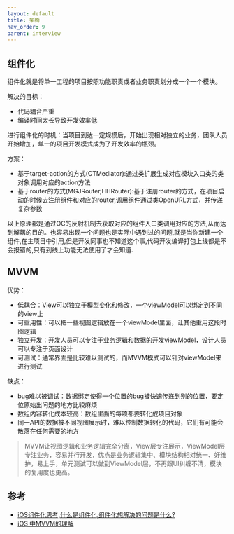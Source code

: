 ```yaml
---
layout: default
title: 架构
nav_order: 9
parent: interview
---
```


## 组件化

组件化就是将单一工程的项目按照功能职责或者业务职责划分成一个一个模块。

解决的目标：
- 代码耦合严重
- 编译时间太长导致开发效率低

进行组件化的时机：当项目到达一定规模后，开始出现相对独立的业务，团队人员开始增加，单一的项目开发模式成为了开发效率的瓶颈。

方案：
- 基于target-action的方式(CTMediator):通过类扩展生成对应模块入口类的类对象调用对应的action方法
- 基于router的方式(MGJRouter,HHRouter):基于注册router的方式，在项目启动的时候去注册组件和对应的router,调用组件通过类OpenURL方式，并传递复杂参数

以上原理都是通过OC的反射机制去获取对应的组件入口类调用对应的方法,从而达到解耦的目的。也容易出现一个问题也是实际中遇到过的问题,就是当你新建一个组件,在主项目中引用,但是开发同事也不知道这个事,代码开发编译打包上线都是不会报错的,只有到线上功能无法使用了才会知道.

## MVVM

优势：
- 低耦合：View可以独立于模型变化和修改，一个viewModel可以绑定到不同的view上
- 可重用性：可以把一些视图逻辑放在一个viewModel里面，让其他重用这段时图逻辑
- 独立开发：开发人员可以专注于业务逻辑和数据的开发viewModel，设计人员可以专注于页面设计
- 可测试：通常界面是比较难以测试的，而MVVM模式可以针对viewModel来进行测试

缺点：
- bug难以被调试：数据绑定使得一个位置的bug被快速传递到别的位置，要定位原始出问题的地方比较麻烦
- 数组内容转化成本较高：数组里面的每项都要转化成项目对象
- 同一API的数据被不同视图展示时，难以控制数据转化的代码，它们有可能会散落在任何需要的地方

> MVVM让视图逻辑和业务逻辑完全分离，View层专注展示，ViewModel层专注业务，容易并行开发，优点是业务逻辑集中、模块结构相对统一、好维护，易上手，单元测试可以做到ViewModel层，不再跟UI纠缠不清，模块的复用度也更高。

## 参考
- [iOS组件化思考,什么是组件化,组件化想解决的问题是什么?](https://www.jianshu.com/p/9fe2e96c097a)
- [iOS 中MVVM的理解
](https://blog.csdn.net/xueshangzhiying_iOS/article/details/80312369)